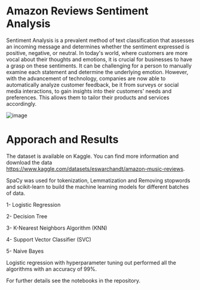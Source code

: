 # Amazon Reviews Sentiment Analysis 
Sentiment Analysis is a prevalent method of text classification that assesses an incoming message and determines whether the sentiment expressed is positive, negative, or neutral. In today's world, where customers are more vocal about their thoughts and emotions, it is crucial for businesses to have a grasp on these sentiments. It can be challenging for a person to manually examine each statement and determine the underlying emotion. However, with the advancement of technology, companies are now able to automatically analyze customer feedback, be it from surveys or social media interactions, to gain insights into their customers' needs and preferences. This allows them to tailor their products and services accordingly.

![image](https://user-images.githubusercontent.com/39967400/218341491-07a1f964-b130-4a6b-81da-2e4a6fdc3cc8.png)

#  Apporach and Results
The dataset is available on Kaggle. You can find more information and download the data https://www.kaggle.com/datasets/eswarchandt/amazon-music-reviews.

SpaCy was used for tokenization, Lemmatization and Removing stopwords and scikit-learn to build the machine learning models for different batches of data.

1- Logistic Regression

2- Decision Tree

3- K-Nearest Neighbors Algorithm (KNN)

4- Support Vector Classifier (SVC)

5- Naive Bayes

Logistic regression with hyperparameter tuning out performed all the algorithms with an accuracy of 99%.

For further details see the notebooks in the repository.

